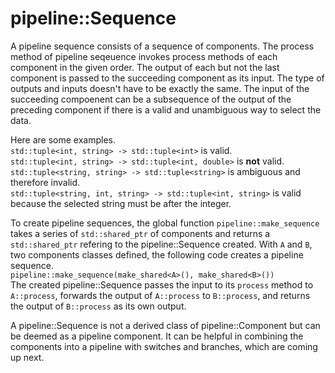 # pipeline::Sequence

A pipeline sequence consists of a sequence of components.
The process method of pipeline seqeuence invokes process methods of each component in the given order.
The output of each but not the last component is passed to the succeeding component as its input.
The type of outputs and inputs doesn't have to be exactly the same.
The input of the succeeding compoenent can be a subsequence of the output of the preceding component if there is a valid and unambiguous way to select the data.

Here are some examples.<br>
```std::tuple<int, string> -> std::tuple<int>``` is valid. <br>
```std::tuple<int, string> -> std::tuple<int, double>``` is **not** valid. <br>
```std::tuple<string, string> -> std::tuple<string>``` is ambiguous and therefore invalid. <br>
```std::tuple<string, int, string> -> std::tuple<int, string>``` is valid because the selected string must be after the integer.

To create pipeline sequences, the global function ```pipeline::make_sequence``` takes a series of ```std::shared_ptr``` of components and returns a ```std::shared_ptr``` refering to the pipeline::Sequence created. With ```A``` and ```B```, two components classes defined, the following code creates a pipeline sequence. <br>
```pipeline::make_sequence(make_shared<A>(), make_shared<B>())``` <br>
The created pipeline::Sequence passes the input to its ```process``` method to ```A::process```, forwards the output of ```A::process``` to ```B::process```, and returns the output of ```B::process``` as its own output.

A pipeline::Sequence is not a derived class of pipeline::Component but can be deemed as a pipeline component.
It can be helpful in combining the components into a pipeline with switches and branches, which are coming up next. 
